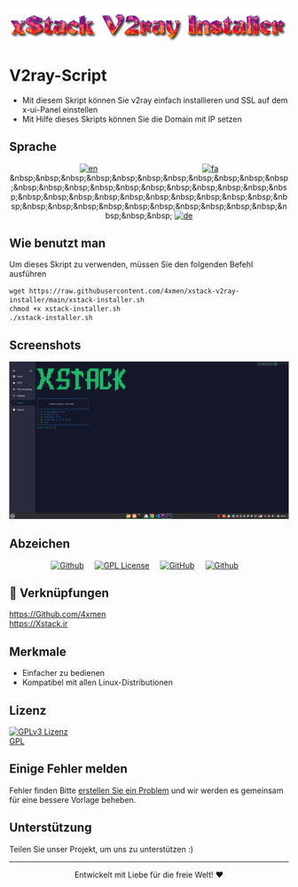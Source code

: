 <div align="center">
<img src="assets/README/V2ray-Script.png">
</div>


# V2ray-Script

+ Mit diesem Skript können Sie v2ray einfach installieren und SSL auf dem x-ui-Panel einstellen
+ Mit Hilfe dieses Skripts können Sie die Domain mit IP setzen

## Sprache
<div align="center">

[![en](https://img.shields.io/badge/Lang-English-blue.svg)](https://github.com/4xmen/xstack-v2ray-installer/blob/main/README.md) &nbsp;&nbsp;&nbsp;&nbsp;&nbsp;&nbsp;&nbsp;&nbsp;&nbsp;&nbsp;&nbsp;&nbsp;&nbsp;&nbsp;&nbsp;&nbsp;&nbsp;&nbsp;&nbsp;&nbsp;&nbsp;&nbsp;&nbsp;&nbsp;&nbsp;&nbsp;&nbsp;&nbsp;&nbsp;&nbsp;&nbsp;&nbsp;&nbsp;&nbsp;&nbsp;&nbsp;&nbsp;&nbsp;&nbsp;&nbsp;&nbsp;&nbsp;&nbsp;&nbsp;&nbsp;&nbsp;
[![fa](https://img.shields.io/badge/Lang-Persian-green.svg)]([https://github.com/4xmen/v2ray-script/blob/master/README.fa.md](https://github.com/4xmen/xstack-v2ray-installer/blob/main/README.fa.md)) &nbsp;&nbsp;&nbsp;&nbsp;&nbsp;&nbsp;&nbsp;&nbsp;&nbsp;&nbsp;&nbsp;&nbsp;&nbsp;&nbsp;&nbsp;&nbsp;&nbsp;&nbsp;&nbsp;&nbsp;&nbsp;&nbsp;&nbsp;&nbsp;&nbsp;&nbsp;&nbsp;&nbsp;&nbsp;&nbsp;&nbsp;&nbsp;&nbsp;&nbsp;&nbsp;&nbsp;&nbsp;&nbsp;&nbsp;&nbsp;&nbsp;&nbsp;&nbsp;&nbsp;&nbsp;&nbsp;
[![de](https://img.shields.io/badge/Lang-Deutsch-yellow.svg)]([https://github.com/4xmen/v2ray-script/blob/master/README.de.md](https://github.com/4xmen/xstack-v2ray-installer/blob/main/README.de.md))

</div>

## Wie benutzt man

Um dieses Skript zu verwenden, müssen Sie den folgenden Befehl ausführen

```shell
wget https://raw.githubusercontent.com/4xmen/xstack-v2ray-installer/main/xstack-installer.sh
chmod +x xstack-installer.sh
./xstack-installer.sh
```

## 

## Screenshots

<div align="center">
<img src="assets/README/v2ray-installer.png" width="600px" >
</div>

## Abzeichen

<div align="center">

[![Github](https://img.shields.io/badge/V2ray-Script-black.svg)](https://github.com/4xmen/v2ray-script) &nbsp;&nbsp;&nbsp;
[![GPL License](https://img.shields.io/badge/License-GPL-green.svg)](https://choosealicense.com/licenses/GPL/) &nbsp;&nbsp;&nbsp;
[![GitHub](https://img.shields.io/badge/Github-Xstack-red.svg)](https://Github.com/Xstack) &nbsp;&nbsp;&nbsp;
[![Github](https://img.shields.io/badge/Github-4xmen-blue.svg)](https://Github.com/4xmen) &nbsp;&nbsp;&nbsp;

</div>

## 🔗 Verknüpfungen

https://Github.com/4xmen
<br>
https://Xstack.ir

## Merkmale

- Einfacher zu bedienen
- Kompatibel mit allen Linux-Distributionen


## Lizenz

 [![GPLv3 Lizenz](https://img.shields.io/badge/Lizenz-GPL%20v3-yellow.svg)](https://opensource.org/licenses/)
<br>
 [GPL](https://www.gnu.org/licenses/gpl-3.0.en.html)    


## Einige Fehler melden
Fehler finden Bitte [erstellen Sie ein Problem](https://github.com/4xmen/v2ray-script/issues) und wir werden es gemeinsam für eine bessere Vorlage beheben.

## Unterstützung

Teilen Sie unser Projekt, um uns zu unterstützen :)

<hr>

<div align="center"> Entwickelt mit Liebe für die freie Welt! ❤️</div>


